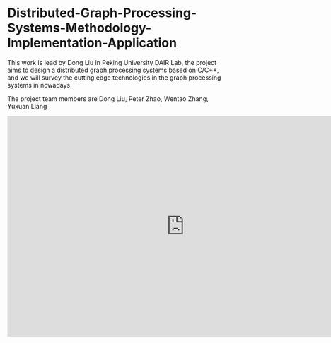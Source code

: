 # Distributed-Graph-Processing-Systems-Methodology-Implementation-Application
This work is lead by Dong Liu in Peking University DAIR Lab, the project aims to design a distributed graph processing systems based on C/C++, and we will survey the cutting edge technologies in the graph processing systems in nowadays.

The project team members are Dong Liu, Peter Zhao, Wentao Zhang, Yuxuan Liang

<iframe src="https://github.com/NoakLiu/Distributed-Graph-Processing-Systems-Methodology-Implementation-Application/blob/main/work_overview.pdf" style="width:800px; height:500px;" frameborder="0"></iframe>
